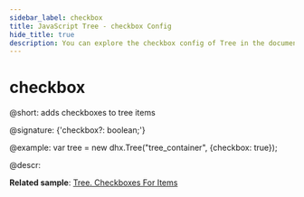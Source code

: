 ```yaml
---
sidebar_label: checkbox
title: JavaScript Tree - checkbox Config 
hide_title: true
description: You can explore the checkbox config of Tree in the documentation of the DHTMLX JavaScript UI library. Browse developer guides and API reference, try out code examples and live demos, and download a free 30-day evaluation version of DHTMLX Suite 7.
---
```

 
# checkbox

@short: adds checkboxes to tree items

@signature: {'checkbox?: boolean;'}

@example:
var tree = new dhx.Tree("tree_container", {checkbox: true});

@descr:

**Related sample**: [Tree. Checkboxes For Items](https://snippet.dhtmlx.com/hgsivvpb)

[comment]: # (@related: tree/initialization_of_dhtmlxtree.md#initialize-tree tree/configuration.md#checkboxes-for-items)
